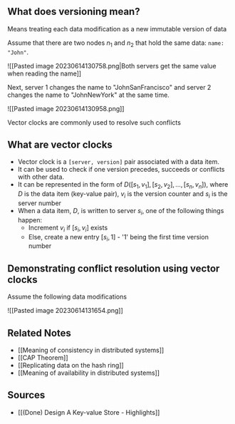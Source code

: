 ## What does versioning mean?
Means treating each data modification as a new immutable version of data

Assume that there are two nodes $n_{1}$ and $n_{2}$ that hold the same data: `name: "John"`. 

![[Pasted image 20230614130758.png|Both servers get the same value when reading the name]]

Next, $\text{server 1}$ changes the name to "JohnSanFrancisco" and $\text{server 2}$ changes the name to "JohnNewYork" at the same time. 

![[Pasted image 20230614130958.png]]

Vector clocks are commonly used to resolve such conflicts

## What are vector clocks
- Vector clock is a `[server, version]` pair associated with a data item.
- It can be used to check if one version precedes, succeeds or conflicts with other data.
- It can be represented in the form of $D([s_{1}, v_{1}], [s_{2}, v_{2}], \dots , [s_{n}, v_{n}])$, where $D$ is the data item (key-value pair), $v_{i}$ is the version counter and $s_{i}$ is the server number
- When a data item, $D$, is written to server $s_{i}$, one of the following things happen:
	- Increment $v_{i}$ if $[s_{i}, v_{i}]$ exists
	- Else, create a new entry $[s_{i}, 1]$ - '$1$' being the first time version number

## Demonstrating conflict resolution using vector clocks
Assume the following data modifications

![[Pasted image 20230614131654.png]]


## Related Notes
- [[Meaning of consistency in distributed systems]]
- [[CAP Theorem]]
- [[Replicating data on the hash ring]]
- [[Meaning of availability in distributed systems]]

## Sources
- [[(Done) Design A Key-value Store - Highlights]]